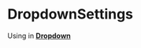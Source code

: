 # DropdownSettings

Using in [**Dropdown**](../../../../../edittoolbar/toolbar/formtab/dropdown/README.md)
